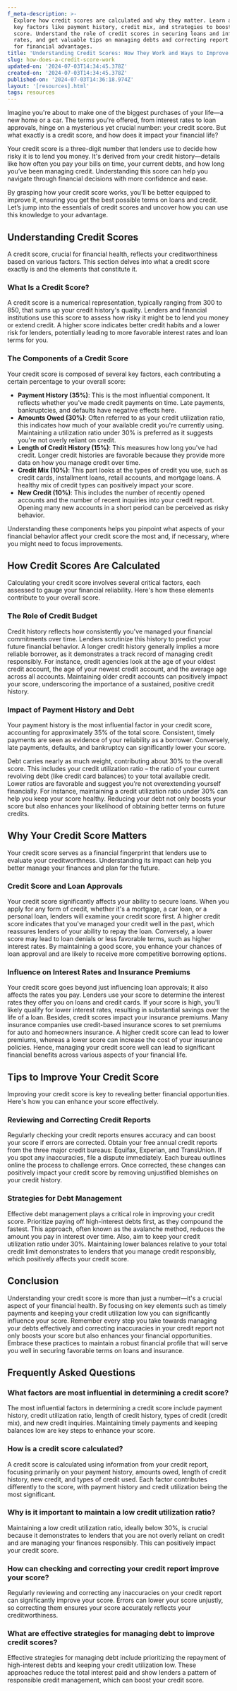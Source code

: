 ```yaml
---
f_meta-description: >-
  Explore how credit scores are calculated and why they matter. Learn about the
  key factors like payment history, credit mix, and strategies to boost your
  score. Understand the role of credit scores in securing loans and influencing
  rates, and get valuable tips on managing debts and correcting report errors
  for financial advantages.
title: 'Understanding Credit Scores: How They Work and Ways to Improve Yours'
slug: how-does-a-credit-score-work
updated-on: '2024-07-03T14:34:45.378Z'
created-on: '2024-07-03T14:34:45.378Z'
published-on: '2024-07-03T14:36:18.974Z'
layout: '[resources].html'
tags: resources
---
```


Imagine you're about to make one of the biggest purchases of your life—a new home or a car. The terms you're offered, from interest rates to loan approvals, hinge on a mysterious yet crucial number: your credit score. But what exactly is a credit score, and how does it impact your financial life?

Your credit score is a three-digit number that lenders use to decide how risky it is to lend you money. It's derived from your credit history—details like how often you pay your bills on time, your current debts, and how long you’ve been managing credit. Understanding this score can help you navigate through financial decisions with more confidence and ease.

By grasping how your credit score works, you'll be better equipped to improve it, ensuring you get the best possible terms on loans and credit. Let’s jump into the essentials of credit scores and uncover how you can use this knowledge to your advantage.

Understanding Credit Scores
---------------------------

A credit score, crucial for financial health, reflects your creditworthiness based on various factors. This section delves into what a credit score exactly is and the elements that constitute it.

### What Is a Credit Score?

A credit score is a numerical representation, typically ranging from 300 to 850, that sums up your credit history's quality. Lenders and financial institutions use this score to assess how risky it might be to lend you money or extend credit. A higher score indicates better credit habits and a lower risk for lenders, potentially leading to more favorable interest rates and loan terms for you.

### The Components of a Credit Score

Your credit score is composed of several key factors, each contributing a certain percentage to your overall score:

*   **Payment History (35%)**: This is the most influential component. It reflects whether you've made credit payments on time. Late payments, bankruptcies, and defaults have negative effects here.
*   **Amounts Owed (30%)**: Often referred to as your credit utilization ratio, this indicates how much of your available credit you're currently using. Maintaining a utilization ratio under 30% is preferred as it suggests you're not overly reliant on credit.
*   **Length of Credit History (15%)**: This measures how long you've had credit. Longer credit histories are favorable because they provide more data on how you manage credit over time.
*   **Credit Mix (10%)**: This part looks at the types of credit you use, such as credit cards, installment loans, retail accounts, and mortgage loans. A healthy mix of credit types can positively impact your score.
*   **New Credit (10%)**: This includes the number of recently opened accounts and the number of recent inquiries into your credit report. Opening many new accounts in a short period can be perceived as risky behavior.

Understanding these components helps you pinpoint what aspects of your financial behavior affect your credit score the most and, if necessary, where you might need to focus improvements.

How Credit Scores Are Calculated
--------------------------------

Calculating your credit score involves several critical factors, each assessed to gauge your financial reliability. Here's how these elements contribute to your overall score.

### The Role of Credit Budget

Credit history reflects how consistently you've managed your financial commitments over time. Lenders scrutinize this history to predict your future financial behavior. A longer credit history generally implies a more reliable borrower, as it demonstrates a track record of managing credit responsibly. For instance, credit agencies look at the age of your oldest credit account, the age of your newest credit account, and the average age across all accounts. Maintaining older credit accounts can positively impact your score, underscoring the importance of a sustained, positive credit history.

### Impact of Payment History and Debt

Your payment history is the most influential factor in your credit score, accounting for approximately 35% of the total score. Consistent, timely payments are seen as evidence of your reliability as a borrower. Conversely, late payments, defaults, and bankruptcy can significantly lower your score.

Debt carries nearly as much weight, contributing about 30% to the overall score. This includes your credit utilization ratio – the ratio of your current revolving debt (like credit card balances) to your total available credit. Lower ratios are favorable and suggest you’re not overextending yourself financially. For instance, maintaining a credit utilization ratio under 30% can help you keep your score healthy. Reducing your debt not only boosts your score but also enhances your likelihood of obtaining better terms on future credits.

Why Your Credit Score Matters
-----------------------------

Your credit score serves as a financial fingerprint that lenders use to evaluate your creditworthness. Understanding its impact can help you better manage your finances and plan for the future.

### Credit Score and Loan Approvals

Your credit score significantly affects your ability to secure loans. When you apply for any form of credit, whether it's a mortgage, a car loan, or a personal loan, lenders will examine your credit score first. A higher credit score indicates that you've managed your credit well in the past, which reassures lenders of your ability to repay the loan. Conversely, a lower score may lead to loan denials or less favorable terms, such as higher interest rates. By maintaining a good score, you enhance your chances of loan approval and are likely to receive more competitive borrowing options.

### Influence on Interest Rates and Insurance Premiums

Your credit score goes beyond just influencing loan approvals; it also affects the rates you pay. Lenders use your score to determine the interest rates they offer you on loans and credit cards. If your score is high, you'll likely qualify for lower interest rates, resulting in substantial savings over the life of a loan. Besides, credit scores impact your insurance premiums. Many insurance companies use credit-based insurance scores to set premiums for auto and homeowners insurance. A higher credit score can lead to lower premiums, whereas a lower score can increase the cost of your insurance policies. Hence, managing your credit score well can lead to significant financial benefits across various aspects of your financial life.

Tips to Improve Your Credit Score
---------------------------------

Improving your credit score is key to revealing better financial opportunities. Here's how you can enhance your score effectively.

### Reviewing and Correcting Credit Reports

Regularly checking your credit reports ensures accuracy and can boost your score if errors are corrected. Obtain your free annual credit reports from the three major credit bureaus: Equifax, Experian, and TransUnion. If you spot any inaccuracies, file a dispute immediately. Each bureau outlines online the process to challenge errors. Once corrected, these changes can positively impact your credit score by removing unjustified blemishes on your credit history.

### Strategies for Debt Management

Effective debt management plays a critical role in improving your credit score. Prioritize paying off high-interest debts first, as they compound the fastest. This approach, often known as the avalanche method, reduces the amount you pay in interest over time. Also, aim to keep your credit utilization ratio under 30%. Maintaining lower balances relative to your total credit limit demonstrates to lenders that you manage credit responsibly, which positively affects your credit score.

Conclusion
----------

Understanding your credit score is more than just a number—it's a crucial aspect of your financial health. By focusing on key elements such as timely payments and keeping your credit utilization low you can significantly influence your score. Remember every step you take towards managing your debts effectively and correcting inaccuracies in your credit report not only boosts your score but also enhances your financial opportunities. Embrace these practices to maintain a robust financial profile that will serve you well in securing favorable terms on loans and insurance.

Frequently Asked Questions
--------------------------

### What factors are most influential in determining a credit score?

The most influential factors in determining a credit score include payment history, credit utilization ratio, length of credit history, types of credit (credit mix), and new credit inquiries. Maintaining timely payments and keeping balances low are key steps to enhance your score.

### How is a credit score calculated?

A credit score is calculated using information from your credit report, focusing primarily on your payment history, amounts owed, length of credit history, new credit, and types of credit used. Each factor contributes differently to the score, with payment history and credit utilization being the most significant.

### Why is it important to maintain a low credit utilization ratio?

Maintaining a low credit utilization ratio, ideally below 30%, is crucial because it demonstrates to lenders that you are not overly reliant on credit and are managing your finances responsibly. This can positively impact your credit score.

### How can checking and correcting your credit report improve your score?

Regularly reviewing and correcting any inaccuracies on your credit report can significantly improve your score. Errors can lower your score unjustly, so correcting them ensures your score accurately reflects your creditworthiness.

### What are effective strategies for managing debt to improve credit scores?

Effective strategies for managing debt include prioritizing the repayment of high-interest debts and keeping your credit utilization low. These approaches reduce the total interest paid and show lenders a pattern of responsible credit management, which can boost your credit score.
